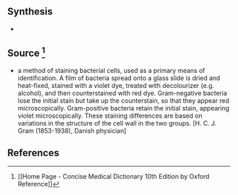 ## Synthesis
- 
## Source [^1]
- a method of staining bacterial cells, used as a primary means of identification. A film of bacteria spread onto a glass slide is dried and heat-fixed, stained with a violet dye, treated with decolourizer (e.g. alcohol), and then counterstained with red dye. Gram-negative bacteria lose the initial stain but take up the counterstain, so that they appear red microscopically. Gram-positive bacteria retain the initial stain, appearing violet microscopically. These staining differences are based on variations in the structure of the cell wall in the two groups. \[H. C. J. Gram (1853-1938), Danish physician]
## References

[^1]: [[Home Page - Concise Medical Dictionary 10th Edition by Oxford Reference]]